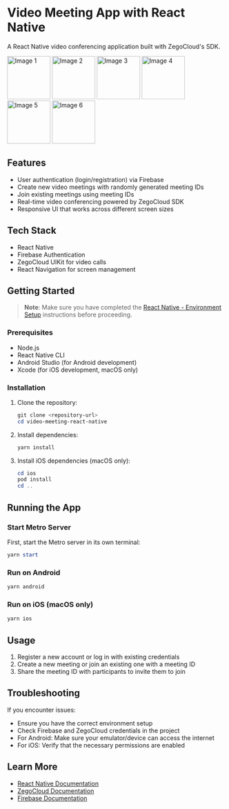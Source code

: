 # Video Meeting App with React Native

A React Native video conferencing application built with ZegoCloud's SDK.

<img src="https://github.com/user-attachments/assets/481f65d8-6f17-42d3-bd79-ea7a2b739f92" alt="Image 1" width="100"/>
<img src="https://github.com/user-attachments/assets/c7ec7532-04c4-4b8e-b483-5c1793cb4f40" alt="Image 2" width="100"/>
<img src="https://github.com/user-attachments/assets/96e5d4b2-957d-45f4-bb10-3d44a24920f3" alt="Image 3" width="100"/>
<img src="https://github.com/user-attachments/assets/240e809d-e907-46ab-9399-d627e8877f4e" alt="Image 4" width="100"/>
<img src="https://github.com/user-attachments/assets/6cec5f53-8381-47d2-88ae-66d0539d3cf1" alt="Image 5" width="100"/>
<img src="https://github.com/user-attachments/assets/8cec13a1-789a-4236-829c-330293c349a4" alt="Image 6" width="100"/>

## Features

- User authentication (login/registration) via Firebase
- Create new video meetings with randomly generated meeting IDs
- Join existing meetings using meeting IDs
- Real-time video conferencing powered by ZegoCloud SDK
- Responsive UI that works across different screen sizes

## Tech Stack

- React Native
- Firebase Authentication
- ZegoCloud UIKit for video calls
- React Navigation for screen management

## Getting Started

>**Note**: Make sure you have completed the [React Native - Environment Setup](https://reactnative.dev/docs/environment-setup) instructions before proceeding.

### Prerequisites

- Node.js
- React Native CLI
- Android Studio (for Android development)
- Xcode (for iOS development, macOS only)

### Installation

1. Clone the repository:
   ```powershell
   git clone <repository-url>
   cd video-meeting-react-native
   ```

2. Install dependencies:
   ```powershell
   yarn install
   ```

3. Install iOS dependencies (macOS only):
   ```powershell
   cd ios
   pod install
   cd ..
   ```

## Running the App

### Start Metro Server

First, start the Metro server in its own terminal:

```powershell
yarn start
```

### Run on Android

```powershell
yarn android
```

### Run on iOS (macOS only)

```powershell
yarn ios
```

## Usage

1. Register a new account or log in with existing credentials
2. Create a new meeting or join an existing one with a meeting ID
3. Share the meeting ID with participants to invite them to join

## Troubleshooting

If you encounter issues:

- Ensure you have the correct environment setup
- Check Firebase and ZegoCloud credentials in the project
- For Android: Make sure your emulator/device can access the internet
- For iOS: Verify that the necessary permissions are enabled

## Learn More

- [React Native Documentation](https://reactnative.dev/docs/getting-started)
- [ZegoCloud Documentation](https://docs.zegocloud.com/article/14766)
- [Firebase Documentation](https://firebase.google.com/docs)
